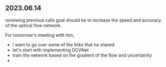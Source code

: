 ## 2023.06.14

reviewing previous calls
goal should be to increase the speed and accuracy of the optical flow network. 

For tomorrow's meeting with him, 
- I want to go over some of the links that he shared
- let's start with implementing DCVNet 
- train the network based on the gradient of the flow and uncertainity
- 
